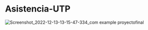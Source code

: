# Asistencia-UTP
![Screenshot_2022-12-13-13-15-47-334_com example proyectofinal](https://user-images.githubusercontent.com/40644377/207769881-e0645e67-cb24-48c2-9b37-d4d008b06bf9.jpg)
